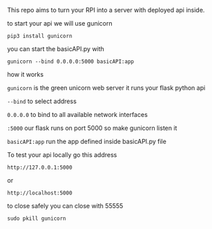 This repo aims to turn your RPI into a server with deployed api inside.

to start your api we will use gunicorn 

```
pip3 install gunicorn
```


you can start the basicAPI.py with 

```
gunicorn --bind 0.0.0.0:5000 basicAPI:app
```

how it works 

`gunicorn` is the green unicorn web server it runs your flask python api

`--bind` to select address 

`0.0.0.0` to bind to all available network interfaces

`:5000` our flask runs on  port 5000 so make gunicorn listen it


`basicAPI:app` run the app defined inside basicAPI.py file


To test your api locally go this address

```
http://127.0.0.1:5000
```
or 
```
http://localhost:5000
```

to close safely you can close with
55555
```
sudo pkill gunicorn
```